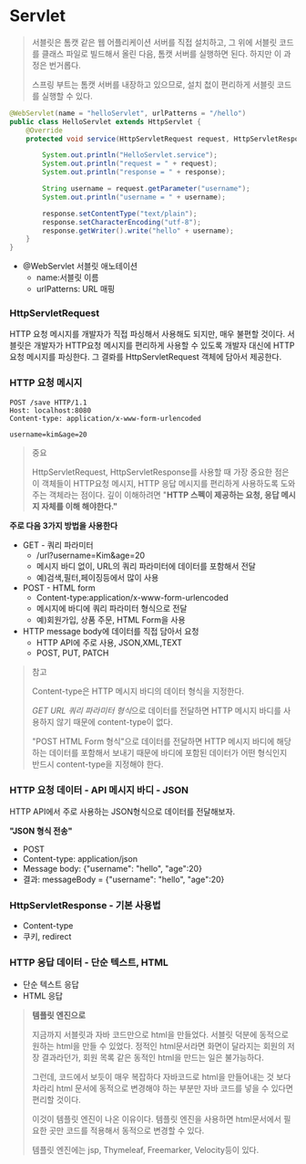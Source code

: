 # Servlet



> 서블릿은 톰캣 같은 웹 어플리케이션 서버를 직접 설치하고, 그 위에 서블릿 코드를 클래스 파일로 빌드해서 올린 다음, 톰캣 서버를 실행하면 된다. 하지만 이 과정은 번거롭다.
>
> 스프링 부트는 톰캣 서버를 내장하고 있으므로, 설치 첪이 편리하게 서블릿 코드를 실행할 수 있다.

 



```java
@WebServlet(name = "helloServlet", urlPatterns = "/hello")
public class HelloServlet extends HttpServlet {
    @Override
    protected void service(HttpServletRequest request, HttpServletResponse response) throws ServletException, IOException {

        System.out.println("HelloServlet.service");
        System.out.println("request = " + request);
        System.out.println("response = " + response);

        String username = request.getParameter("username");
        System.out.println("username = " + username);

        response.setContentType("text/plain");
        response.setCharacterEncoding("utf-8");
        response.getWriter().write("hello" + username);
    }
}

```

- @WebServlet 서블릿 애노테이션
  - name:서블릿 이름
  - urlPatterns: URL 매핑



### HttpServletRequest

HTTP 요청 메시지를 개발자가 직접 파싱해서 사용해도 되지만, 매우 불편할 것이다. 서블릿은 개발자가 HTTP요청 메시지를 편리하게 사용할 수 있도록 개발자 대신에 HTTP 요청 메시지를 파싱한다. 그 결롸를 HttpServletRequest 객체에 담아서 제공한다.



### HTTP 요청 메시지

```
POST /save HTTP/1.1
Host: localhost:8080
Content-type: application/x-www-form-urlencoded

username=kim&age=20
```



> 중요
>
> HttpServletRequest, HttpServletResponse를 사용할 때 가장 중요한 점은 이 객체들이 HTTP요청 메시지, HTTP 응답 메시지를 편리하게 사용하도록 도와주는 객체라는 점이다. 깊이 이해하려면 "**HTTP 스펙이 제공하는 요청, 응답 메시지 자체를 이해 해야한다."**



**주로 다음 3가지 방법을 사용한다**

- GET - 쿼리 파라미터
  - /url?username=Kim&age=20
  - 메시지 바디 없이, URL의 쿼리 파라미터에 데이터를 포함해서 전달
  - 예)검색,필터,페이징등에서 많이 사용
- POST - HTML form
  - Content-type:application/x-www-form-urlencoded
  - 메시지에 바디에 쿼리 파라미터 형식으로 전달
  - 예)회원가입, 상품 주문, HTML Form을 사용
- HTTP message body에 데이터를 직접 담아서 요청
  - HTTP API에 주로 사용, JSON,XML,TEXT
  - POST, PUT, PATCH



> 참고
>
> Content-type은 HTTP 메시지 바디의 데이터 형식을 지정한다.
>
> *GET URL 쿼리 파라미터 형식*으로 데이터를 전달하면 HTTP 메시지 바디를 사용하지 않기 때문에 content-type이 없다.
>
> "POST HTML Form 형식"으로 데이터를 전달하면 HTTP 메시지 바디에 해당하는 데이터를 포함해서 보내기 때문에 바디에 포함된 데이터가 어떤 형식인지 반드시 content-type을 지정해야 한다.



### HTTP 요청 데이터 - API 메시지 바디 - JSON

HTTP API에서 주로 사용하는 JSON형식으로 데이터를 전달해보자.



**"JSON 형식 전송"**

- POST 
- Content-type: application/json
- Message body: {"username": "hello", "age":20}
- 결과: messageBody = {"username": "hello", "age":20}



### HttpServletResponse - 기본 사용법

- Content-type
- 쿠키, redirect

### HTTP 응답 데이터 - 단순 텍스트, HTML

- 단순 텍스트 응답
- HTML 응답



> **템플릿 엔진으로**
>
> 지금까지 서블릿과 자바 코드만으로 html을 만들었다. 서블릿 덕분에 동적으로 원하는 html을 만들 수 있었다. 정적인 html문서라면 화면이 달라지는 회원의 저장 결과라던가, 회원 목록 같은 동적인 html을 만드는 일은 불가능하다.
>
> 그런데, 코드에서 보듯이 매우 복잡하다 자바코드로 html을 만들어내는 것 보다 차라리 html 문서에 동적으로 변경해야 하는 부분만 자바 코드를 넣을 수 있다면 편리할 것이다.
>
> 이것이 템플릿 엔진이 나온 이유이다. 템플릿 엔진을 사용하면 html문서에서 필요한 곳만 코드를 적용해서 동적으로 변경할 수 있다.
>
> 템플릿 엔진에는 jsp, Thymeleaf, Freemarker, Velocity등이 있다.



